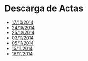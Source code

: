 # Descarga de Actas #
<ul>
<li><a href='https://lambdasoft.googlecode.com/svn/wiki/Acta%2017-10-14.pdf'>17/10/2014</a></li>
<li><a href='https://lambdasoft.googlecode.com/svn/wiki/Acta24-10-2014.pdf'>24/10/2014</a></li>
<li><a href='https://lambdasoft.googlecode.com/svn-history/r15/wiki/Acta25-10-2014.pdf'>25/10/2014</a></li>
<li><a href='https://lambdasoft.googlecode.com/svn/wiki/Acta03-11-2014.pdf'>03/11/2014</a></li>
<li><a href='https://lambdasoft.googlecode.com/svn/wiki/Acta05-11-2014.pdf'>05/11/2014</a></li>
<li><a href='https://lambdasoft.googlecode.com/svn/wiki/Acta%2015-11-2014.pdf'>15/11/2014</a></li>
<li><a href='https://lambdasoft.googlecode.com/svn/wiki/Acta16-11-2014.pdf'>16/11/2014</a></li>
</ul>